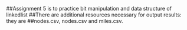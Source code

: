 ##Assignment 5 is to practice bit manipulation and data structure of linkedlist
##There are additional resources necessary for output results: they are
##nodes.csv, nodes.csv and miles.csv.
